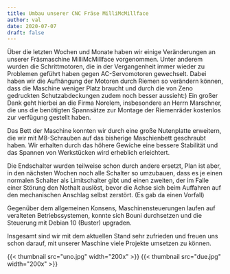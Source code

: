 ```yaml
---
title: Umbau unserer CNC Fräse MilliMcMillface
author: val
date: 2020-07-07
draft: false
---
```


Über die letzten Wochen und Monate haben wir einige Veränderungen an unserer Fräsmaschine MilliMcMillface vorgenommen. Unter anderem wurden die Schrittmotoren, die in der Vergangenheit immer wieder zu Problemen geführt haben gegen AC-Servomotoren gewechselt. Dabei haben wir die Aufhängung der Motoren durch Riemen so verändern können, dass die Maschine weniger Platz braucht und durch die von Zeno gedruckten Schutzabdeckungen zudem noch besser aussieht:) Ein großer Dank geht hierbei an die Firma Norelem, insbesondere an Herrn Marschner, die uns die benötigten Spannsätze zur Montage der Riemenräder kostenlos zur verfügung gestellt haben.

Das Bett der Maschine konnten wir durch eine große Nutenplatte erweitern, die wir mit M8-Schrauben auf das bisherige Maschienbett geschraubt haben. Wir erhalten durch das höhere Gewiche eine bessere Stabilität und das Spannen von Werkstücken wird erheblich erleichtert.

Die Endschalter wurden teilweise schon durch andere ersetzt, Plan ist aber, in den nächsten Wochen noch alle Schalter so umzubauen, dass es je einen normalen Schalter als Limitschalter gibt und einen zweiten, der im Falle einer Störung den Nothalt auslöst, bevor die Achse sich beim Auffahren auf den mechanischen Anschlag selbst zerstört. (Es gab da einen Vorfall)

Gegenüber dem allgemeinen Konsens, Maschinensteuerungen laufen auf veralteten Betriebssystemen, konnte sich Bouni durchsetzen und die Steuerung mit Debian 10 (Buster) upgraden.

Insgesamt sind wir mit dem aktuellen Stand sehr zufrieden und freuen uns schon darauf, mit unserer Maschine viele Projekte umsetzen zu können.

{{< thumbnail src="uno.jpg" width="200x" >}}
{{< thumbnail src="due.jpg" width="200x" >}}
